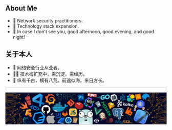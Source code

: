 About Me
---
- 🔭 Network security practitioners.
- 🤹‍ Technology stack expansion.
- 🌱 In case I don't see you, good afternoon, good evening, and good night!

关于本人
---
- 🔭 网络安全行业从业者。
- 🤹‍♂️ 技术栈扩充中，需沉淀，需经历。
- 🌱 纵有千古，横有八荒。前途似海，来日方长。
---

![image](https://github.com/Funsiooo/Funsiooo/blob/main/picture.png)

